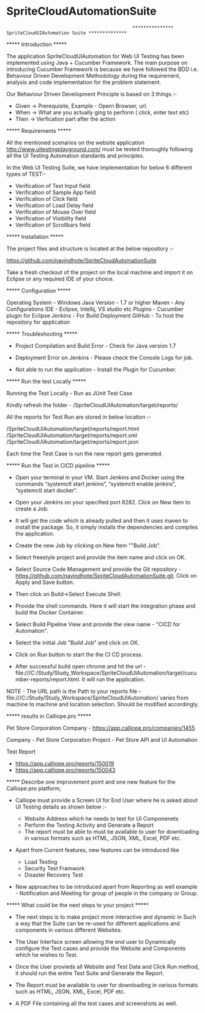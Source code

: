 # SpriteCloudAutomationSuite

                                                  *************** SpriteCloudUIAutomation Suite **************


***** Introduction *****


The application SpriteCloudUIAutomation for Web UI Testing has been implemented using Java + Cucumber Framework. The main purpose on introducing Cucumber Framework is because we have followed the BDD i.e. Behaviour Driven Development Methodology during the requirement, analysis and code implementation for the problem statement. 

Our Behaviour Driven Development Principle is based on 3 things :-
 
 - Given -> Prerequisite, Example - Opern Browser, url.
 - When -> What are you actually ging to perform ( click, enter text etc)
 - Then -> Verfication part after the action



***** Requirements *****


All the mentioned scenarios on the website application http://www.uitestingplayground.com/ must be tested thoroughly following all the UI Testing Automation standards and principles.

In the Web UI Testing Suite, we have implementation for below 6 different types of TEST:-

- Verification of Text Input field
- Verification of Sample App field
- Verification of Click field
- Verification of Load Delay field
- Verification of Mouse Over field
- Verification of Visibility field
- Verification of Scrollbars field




***** Installation *****



The project files and structure is located at the below repository :-

https://github.com/navindhote/SpriteCloudAutomationSuite

Take a fresh checkout of the project on the local machine and import it on Eclipse or any required IDE of your choice.



***** Configuration *****



Operating System - Windows
Java Version - 1.7 or higher
Maven - Any Configurations
IDE - Eclipse, Intellij, VS studio etc
Plugins - Cucumber plugin for Eclipse
Jenkins - For Build Deployment
GitHub - To host the repository for application



***** Troubleshooting *****



- Project Compilation and Build Error - Check for Java version 1.7

- Deployment Error on Jenkins - Please check the Console Logs for job.

- Not able to run the application - Install the Plugin for Cucumber.



***** Run the test Locally *****



Running the Test Locally - Run as JUnit Test Case

Kindly refresh the folder - /SpriteCloudUIAutomation/target/reports/

All the reports for Test Run are stored in below location :-

/SpriteCloudUIAutomation/target/reports/report.html
/SpriteCloudUIAutomation/target/reports/report.xml
/SpriteCloudUIAutomation/target/reports/report.json

Each time the Test Case is run the new report gets generated.



***** Run the Test in CICD pipeline *****

- Open your terminal in your VM. Start Jenkins and Docker using the commands “systemctl start jenkins“, “systemctl enable jenkins“, “systemctl start docker“.

- Open your Jenkins on your specified port 8282. Click on New Item to create a Job.

- It will get the code which is already pulled and then it uses maven to install the package. So, it simply installs the dependencies and compiles the application.

- Create the new Job by clicking on New Item ""Build Job".

- Select freestyle project and provide the item name and click on OK.

- Select Source Code Management and provide the Git repository - https://github.com/navindhote/SpriteCloudAutomationSuite.git. Click on Apply and Save button.

- Then click on Build->Select Execute Shell. 

- Provide the shell commands. Here it will start the integration phase and build the Docker Container.

- Select Build Pipeline View and provide the view name - "CICD for Automation".

- Select the initial Job "Build Job" and click on OK.

- Click on Run button to start the the CI CD process.

- After successful build open chrome and hit the url - file:///C:/Study/Study_Workspace/SpriteCloudUIAutomation/target/cucumber-reports/report.html. It will run the application. 

NOTE - The URL path is the Path to your reports file - file:///C:/Study/Study_Workspace/SpriteCloudUIAutomation/ varies from machine to machine and location selection. Should be modified accordingly.




***** results in Calliope.pro *****

Pet Store Corporation Company - https://app.calliope.pro/companies/1455

Company - Pet Store Corporation
Project - Pet Store API and UI Automation

Test Report 

- https://app.calliope.pro/reports/150019 
- https://app.calliope.pro/reports/150043



***** Describe one improvement point and one new feature for the Calliope.pro platform;

- Calliope must provide a Screen UI for End User where he is asked about UI Testing details as shown below :-

  - Website Address which he needs to test for UI Componenets
  - Perform the Testing Activity and Generate a Report
  - The report must be able to must be available to user for downloading in various formats such as HTML, JSON, XML, Excel, PDF etc.

- Apart from Current features, new features can be introduced like

  - Load Testing
  - Security Test Framwork
  - Disaster Recovery Test

- New approaches to be introduced apart from Reporting as well example - Notification and Meeting for group of people in the company or Group.


***** What could be the next steps to your project *****

- The next steps is to make project more interactive and dynamic in Such a way that the Suite can be re-used for different applications and components in various different Websites.

- The User Interface screen allowing the end user to Dynamically configure the Test cases and provide the Website and Components which he wishes to Test.

- Once the User provieds all Website and Test Data and Click Run method, it should run the entire Test Suite and Generate the Report.

- The Report must be available to user for downloading in various formats such as HTML, JSON, XML, Excel, PDF etc.

- A PDF File containing all the test cases and screenshots as well.

